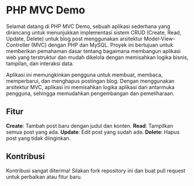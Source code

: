 # PHP MVC Demo

Selamat datang di PHP MVC Demo, sebuah aplikasi sederhana yang dirancang untuk menunjukkan implementasi sistem CRUD (Create, Read, Update, Delete) untuk blog post menggunakan arsitektur Model-View-Controller (MVC) dengan PHP dan MySQL. Proyek ini bertujuan untuk memberikan pemahaman dasar tentang bagaimana membangun aplikasi web yang terstruktur dan mudah dikelola dengan memisahkan logika bisnis, tampilan, dan interaksi data.

Aplikasi ini memungkinkan pengguna untuk membuat, membaca, memperbarui, dan menghapus postingan blog. Dengan menggunakan arsitektur MVC, aplikasi ini memisahkan logika aplikasi dari antarmuka pengguna, sehingga memudahkan pengembangan dan pemeliharaan.


## Fitur

**Create**: Tambah post baru dengan judul dan konten.
**Read**: Tampilkan semua post yang ada.
**Update**: Edit post yang sudah ada.
**Delete**: Hapus post yang tidak diinginkan.

## Kontribusi

Kontribusi sangat diterima! Silakan fork repository ini dan buat pull request untuk perbaikan atau fitur baru.